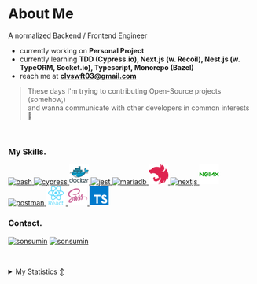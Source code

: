 # About Me

A normalized Backend / Frontend Engineer

- currently working on **Personal Project**
- currently learning **TDD (Cypress.io), Next.js (w. Recoil), Nest.js (w. TypeORM, Socket.io), Typescript, Monorepo (Bazel)**
- reach me at **clvswft03@gmail.com**

> These days I'm trying to contributing Open-Source projects (somehow,)\
> and wanna communicate with other developers in common interests 💬

&nbsp;

<h3 align="left">My Skills.</h3>
<p align="left"> <a href="https://www.gnu.org/software/bash/" target="_blank" rel="noreferrer"> <img src="https://www.vectorlogo.zone/logos/gnu_bash/gnu_bash-icon.svg" alt="bash" width="40" height="40"/> </a> <a href="https://www.cypress.io" target="_blank" rel="noreferrer"> <img src="https://raw.githubusercontent.com/simple-icons/simple-icons/6e46ec1fc23b60c8fd0d2f2ff46db82e16dbd75f/icons/cypress.svg" alt="cypress" width="40" height="40"/> </a> <a href="https://www.docker.com/" target="_blank" rel="noreferrer"> <img src="https://raw.githubusercontent.com/devicons/devicon/master/icons/docker/docker-original-wordmark.svg" alt="docker" width="40" height="40"/> </a> <a href="https://jestjs.io" target="_blank" rel="noreferrer"> <img src="https://www.vectorlogo.zone/logos/jestjsio/jestjsio-icon.svg" alt="jest" width="40" height="40"/> </a> <a href="https://mariadb.org/" target="_blank" rel="noreferrer"> <img src="https://www.vectorlogo.zone/logos/mariadb/mariadb-icon.svg" alt="mariadb" width="40" height="40"/> </a> <a href="https://nestjs.com/" target="_blank" rel="noreferrer"> <img src="https://raw.githubusercontent.com/devicons/devicon/master/icons/nestjs/nestjs-plain.svg" alt="nestjs" width="40" height="40"/> </a> <a href="https://nextjs.org/" target="_blank" rel="noreferrer"> <img src="https://cdn.worldvectorlogo.com/logos/nextjs-2.svg" alt="nextjs" width="40" height="40"/> </a> <a href="https://www.nginx.com" target="_blank" rel="noreferrer"> <img src="https://raw.githubusercontent.com/devicons/devicon/master/icons/nginx/nginx-original.svg" alt="nginx" width="40" height="40"/> </a> <a href="https://postman.com" target="_blank" rel="noreferrer"> <img src="https://www.vectorlogo.zone/logos/getpostman/getpostman-icon.svg" alt="postman" width="40" height="40"/> </a> <a href="https://reactjs.org/" target="_blank" rel="noreferrer"> <img src="https://raw.githubusercontent.com/devicons/devicon/master/icons/react/react-original-wordmark.svg" alt="react" width="40" height="40"/> </a> <a href="https://sass-lang.com" target="_blank" rel="noreferrer"> <img src="https://raw.githubusercontent.com/devicons/devicon/master/icons/sass/sass-original.svg" alt="sass" width="40" height="40"/> </a> <a href="https://www.typescriptlang.org/" target="_blank" rel="noreferrer"> <img src="https://raw.githubusercontent.com/devicons/devicon/master/icons/typescript/typescript-original.svg" alt="typescript" width="40" height="40"/> </a> </p>

<h3 align="left">Contact.</h3>
<p align="left"> <a href="https://linkedin.com/in/sonsumin" target="blank"><img align="center" src="https://raw.githubusercontent.com/rahuldkjain/github-profile-readme-generator/master/src/images/icons/Social/github.svg" alt="sonsumin" height="30" width="40" /></a> <a href="https://linkedin.com/in/sonsumin" target="blank"><img align="center" src="https://raw.githubusercontent.com/rahuldkjain/github-profile-readme-generator/master/src/images/icons/Social/linked-in-alt.svg" alt="sonsumin" height="30" width="40" /></a>
</p>

&nbsp;

<details>
 <summary>My Statistics ↕️</summary>

<!--START_SECTION:waka-->
![Code Time](http://img.shields.io/badge/Code%20Time-1%2C829%20hrs%203%20mins-blue)

![Profile Views](http://img.shields.io/badge/Profile%20Views-1-blue)

**🐱 My GitHub Data** 

> 📦 12.9 MB Used in GitHub's Storage 
 > 
> 🏆 318 Contributions in the Year 2024
 > 
> 💼 Opted to Hire
 > 
> 📜 543 Public Repositories 
 > 
> 🔑 154 Private Repositories 
 > 
**I'm a Night 🦉** 

```text
🌞 Morning                3393 commits        ██░░░░░░░░░░░░░░░░░░░░░░░   07.42 % 
🌆 Daytime                16234 commits       █████████░░░░░░░░░░░░░░░░   35.49 % 
🌃 Evening                16965 commits       █████████░░░░░░░░░░░░░░░░   37.09 % 
🌙 Night                  9152 commits        █████░░░░░░░░░░░░░░░░░░░░   20.01 % 
```
📅 **I'm Most Productive on Monday** 

```text
Monday                   8422 commits        █████░░░░░░░░░░░░░░░░░░░░   18.41 % 
Tuesday                  7857 commits        ████░░░░░░░░░░░░░░░░░░░░░   17.18 % 
Wednesday                6826 commits        ████░░░░░░░░░░░░░░░░░░░░░   14.92 % 
Thursday                 6896 commits        ████░░░░░░░░░░░░░░░░░░░░░   15.08 % 
Friday                   6966 commits        ████░░░░░░░░░░░░░░░░░░░░░   15.23 % 
Saturday                 4069 commits        ██░░░░░░░░░░░░░░░░░░░░░░░   08.90 % 
Sunday                   4708 commits        ███░░░░░░░░░░░░░░░░░░░░░░   10.29 % 
```


📊 **This Week I Spent My Time On** 

```text
🕑︎ Time Zone: Asia/Seoul

💬 Programming Languages: 
Nix                      2 hrs 25 mins       ██████████████████░░░░░░░   72.26 % 
gitignore                13 mins             ██░░░░░░░░░░░░░░░░░░░░░░░   06.84 % 
Other                    8 mins              █░░░░░░░░░░░░░░░░░░░░░░░░   04.24 % 
sh                       8 mins              █░░░░░░░░░░░░░░░░░░░░░░░░   04.07 % 
Lua                      7 mins              █░░░░░░░░░░░░░░░░░░░░░░░░   03.71 % 

🔥 Editors: 
Neovim                   3 hrs 21 mins       █████████████████████████   100.00 % 

💻 Operating System: 
Mac                      3 hrs 21 mins       █████████████████████████   100.00 % 
```

**I Mostly Code in TypeScript** 

```text
TypeScript               28 repos            █████░░░░░░░░░░░░░░░░░░░░   20.00 % 
Python                   27 repos            █████░░░░░░░░░░░░░░░░░░░░   19.29 % 
Shell                    13 repos            ██░░░░░░░░░░░░░░░░░░░░░░░   09.29 % 
Nix                      6 repos             █░░░░░░░░░░░░░░░░░░░░░░░░   04.29 % 
Lua                      2 repos             ░░░░░░░░░░░░░░░░░░░░░░░░░   01.43 % 
```



**Timeline**

![Lines of Code chart](https://raw.githubusercontent.com/testfailed/testfailed/main/assets/bar_graph.png)


 Last Updated on 04/06/2024 07:15:01 UTC
<!--END_SECTION:waka-->
</details>
